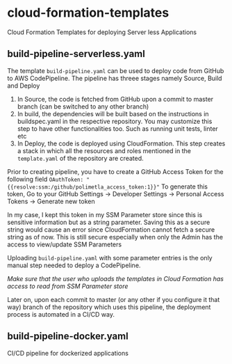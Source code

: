 # cloud-formation-templates
Cloud Formation Templates for deploying Server less Applications

## build-pipeline-serverless.yaml
The template `build-pipeline.yaml` can be used to deploy code from GitHub to AWS CodePipeline. 
The pipeline has threee stages namely Source, Build and Deploy
1. In Source, the code is fetched from GitHub upon a commit to master branch (can be switched to any other branch)
2. In build, the dependencies will be built based on the instructions in buildspec.yaml in the respective repository. You may customize this step to have other functionalities too. Such as running unit tests, linter etc
3. In Deploy, the code is deployed using CloudFormation. This step creates a stack in which all the resources and roles mentioned in the `template.yaml` of the repository are created.

Prior to creating pipeline, you have to create a GitHub Access Token for the following field
`OAuthToken: "{{resolve:ssm:/github/polimetla_access_token:1}}"`
To generate this token, Go to your GitHub Settings -> Developer Settings -> Personal Access Tokens -> Generate new token

In my case, I kept this token in my SSM Parameter store since this is sensitive information but as a string parameter.  Saving this as a secure string would cause an error since CloudFormation cannot fetch a secure string as of now.  This is still secure especially when only the Admin has the access to view/update SSM Parameters

Uploading `build-pipeline.yaml` with some parameter entries is the only manual step needed to deploy a CodePipeline.  

*Make sure that the user who uploads the templates in Cloud Formation has access to read from SSM Parameter store*

Later on, upon each commit to master (or any other if you configure it that way) branch of the repository which uses this pipeline, the deployment process is automated in a CI/CD way.

## build-pipeline-docker.yaml
CI/CD pipeline for dockerized applications
